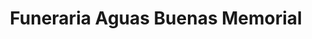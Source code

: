 ---
title: "Funeraria Aguas Buenas Memorial"
url: /aguas-buenas/funeraria-aguas-buenas-memorial/
shop: funeral directors
---